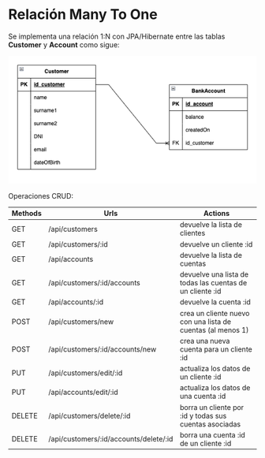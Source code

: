 # Relación Many To One
Se implementa una relación 1:N con JPA/Hibernate entre las tablas **Customer**
y **Account** como sigue:

![model](src/main/resources/images/model.png)

Operaciones CRUD:

| Methods | Urls                                   | Actions                                                     |
|---------|----------------------------------------|-------------------------------------------------------------|
| GET     | /api/customers                         | devuelve la lista de clientes                               |
| GET     | /api/customers/:id                     | devuelve un cliente :id                                     |
| GET     | /api/accounts                          | devuelve la lista de cuentas                                |
| GET     | /api/customers/:id/accounts            | devuelve una lista de todas las cuentas de un cliente :id   |
| GET     | /api/accounts/:id                      | devuelve la cuenta :id                                      |
| POST    | /api/customers/new                     | crea un cliente nuevo con una lista de cuentas (al menos 1) |
| POST    | /api/customers/:id/accounts/new        | crea una nueva cuenta para un cliente :id                   |
| PUT     | /api/customers/edit/:id                | actualiza los datos de un cliente :id                       |
| PUT     | /api/accounts/edit/:id                 | actualiza los datos de una cuenta :id                       |
| DELETE  | /api/customers/delete/:id              | borra un cliente por :id y todas sus cuentas asociadas      |
| DELETE  | /api/customers/:id/accounts/delete/:id | borra una cuenta :id de un cliente :id                      |

